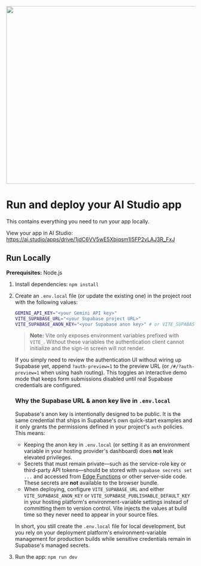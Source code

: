 <div align="center">
<img width="1200" height="475" alt="GHBanner" src="https://github.com/user-attachments/assets/0aa67016-6eaf-458a-adb2-6e31a0763ed6" />
</div>

# Run and deploy your AI Studio app

This contains everything you need to run your app locally.

View your app in AI Studio: https://ai.studio/apps/drive/1jdC6VV5wE5Xbjqsm1l5FP2vLAJ3R_FxJ

## Run Locally

**Prerequisites:**  Node.js


1. Install dependencies:
   `npm install`
2. Create an `.env.local` file (or update the existing one) in the project root with the following values:

   ```bash
   GEMINI_API_KEY="<your Gemini API key>"
   VITE_SUPABASE_URL="<your Supabase project URL>"
   VITE_SUPABASE_ANON_KEY="<your Supabase anon key>" # or VITE_SUPABASE_PUBLISHABLE_DEFAULT_KEY
   ```

   > **Note:** Vite only exposes environment variables prefixed with `VITE_`. Without these variables the authentication client cannot initialize and the sign-in screen will not render.

   If you simply need to review the authentication UI without wiring up Supabase yet, append `?auth-preview=1` to the preview URL (or `/#/?auth-preview=1` when using hash routing). This toggles an interactive demo mode that keeps form submissions disabled until real Supabase credentials are configured.

   ### Why the Supabase URL & anon key live in `.env.local`

   Supabase's anon key is intentionally designed to be public. It is the same credential that ships in Supabase's own quick-start examples and it only grants the permissions defined in your project's `auth` policies. This means:

   * Keeping the anon key in `.env.local` (or setting it as an environment variable in your hosting provider's dashboard) does **not** leak elevated privileges.
   * Secrets that must remain private&mdash;such as the service-role key or third-party API tokens&mdash;should be stored with `supabase secrets set ...` and accessed from [Edge Functions](https://supabase.com/docs/guides/functions) or other server-side code. These secrets are **not** available to the browser bundle.
   * When deploying, configure `VITE_SUPABASE_URL` and either `VITE_SUPABASE_ANON_KEY` or `VITE_SUPABASE_PUBLISHABLE_DEFAULT_KEY` in your hosting platform's environment-variable settings instead of committing them to version control. Vite injects the values at build time so they never need to appear in your source files.

   In short, you still create the `.env.local` file for local development, but you rely on your deployment platform's environment-variable management for production builds while sensitive credentials remain in Supabase's managed secrets.

3. Run the app:
   `npm run dev`
